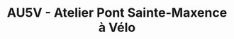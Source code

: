 ---
title: "AU5V - Atelier Pont Sainte-Maxence à Vélo"
url: /pont-sainte-maxence/au5v-atelier-pont-sainte-maxence-a-velo/
shop: Fahrrad
---